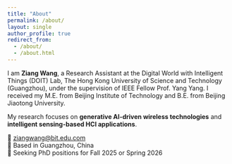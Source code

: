 ```yaml
---
title: "About"
permalink: /about/
layout: single
author_profile: true
redirect_from: 
  - /about/
  - /about.html
---
```


I am **Ziang Wang**, a Research Assistant at the Digital World with Intelligent Things (DOIT) Lab, The Hong Kong University of Science and Technology (Guangzhou), under the supervision of IEEE Fellow Prof. Yang Yang. I received my M.E. from Beijing Institute of Technology and B.E. from Beijing Jiaotong University.

My research focuses on **generative AI-driven wireless technologies** and **intelligent sensing-based HCI applications**.

📧 ziangwang@bit.edu.com  
📍 Based in Guangzhou, China  
🎯 Seeking PhD positions for Fall 2025 or Spring 2026
